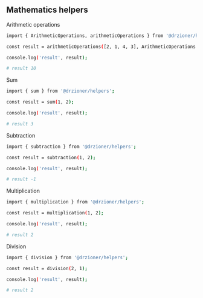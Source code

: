 ## Mathematics helpers

Arithmetic operations
```bash
import { ArithmeticOperations, arithmeticOperations } from '@drzioner/helpers';

const result = arithmeticOperations([2, 1, 4, 3], ArithmeticOperations.SUM);

console.log('result', result);

# result 10
```

Sum
```bash
import { sum } from '@drzioner/helpers';

const result = sum(1, 2);

console.log('result', result);

# result 3
```

Subtraction
```bash
import { subtraction } from '@drzioner/helpers';

const result = subtraction(1, 2);

console.log('result', result);

# result -1
```

Multiplication
```bash
import { multiplication } from '@drzioner/helpers';

const result = multiplication(1, 2);

console.log('result', result);

# result 2
```

Division
```bash
import { division } from '@drzioner/helpers';

const result = division(2, 1);

console.log('result', result);

# result 2
```
